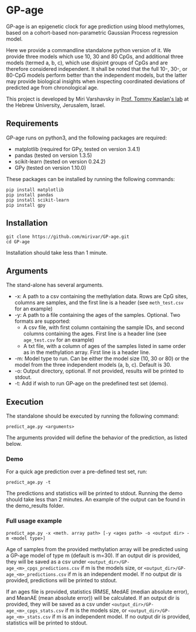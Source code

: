 # GP-age

GP-age is an epigenetic clock for age prediction using blood methylomes, based on a cohort-based non-parametric Gaussian Process regression model. 

Here we provide a commandline standalone python version of it. We provide three models which use 10, 30 and 80 CpGs, and additional three models (termed a, b, c), which use disjoint groups of CpGs and are therefore considered independent. It shall be noted that the full 10-, 30-, or 80-CpG models perform better than the independent models, but the latter may provide biological insights when inspecting coordinated deviations of predicted age from chronological age.

This project is developed by Miri Varshavsky in [Prof. Tommy Kaplan's lab](https://www.cs.huji.ac.il/~tommy/) at the Hebrew University, Jerusalem, Israel.
 
## Requirements
GP-age runs on python3, and the following packages are required:

* matplotlib (required for GPy, tested on version 3.4.1)
* pandas (tested on version 1.3.5)
* scikit-learn (tested on version 0.24.2)
* GPy (tested on version 1.10.0)

These packages can be installed by running the following commands:
```
pip install matplotlib
pip install pandas
pip install scikit-learn
pip install gpy
```

## Installation
```
git clone https://github.com/mirivar/GP-age.git
cd GP-age
```
Installation should take less than 1 minute.

## Arguments
The stand-alone has several arguments.
* -x: A path to a csv containing the methylation data. Rows are CpG sites, columns are samples, and the first line is a header (see `meth_test.csv` for an example)
* -y: A path to a file containing the ages of the samples. Optional. Two formats are supported:
  * A csv file, with first column containing the sample IDs, and second columns containing the ages. First line is a header line (see `age_test.csv` for an example)
  * A txt file, with a column of ages of the samples listed in same order as in the methylation array. First line is a header line.
* -m: Model type to run. Can be either the model size (10, 30 or 80) or the model from the three independent models (a, b, c). Default is 30.
* -o: Output directory, optional. If not provided, results will be printed to stdout.
* -t: Add if wish to run GP-age on the predefined test set (demo).

## Execution
The standalone should be executed by running the following command:
```
predict_age.py <arguments>
```
The arguments provided will define the behavior of the prediction, as listed below.

### Demo
For a quick age prediction over a pre-defined test set, run:
```
predict_age.py -t
```
The predictions and statistics will be printed to stdout. Running the demo should take less than 2 minutes. An example of the output can be found in the demo_results folder.

### Full usage example
```
predict_age.py -x <meth. array path> [-y <ages path> -o <output dir> -m <model type>]
```
Age of samples from the provided methylation array will be predicted using a GP-age model of type m (default is m=30). If an output dir is provided, they will be saved as a csv under `<output_dir>/GP-age_<m>_cpgs_predictions.csv` if m is the models size, or `<output_dir>/GP-age_<m>_predictions.csv` if m is an independent model. If no output dir is provided, predictions will be printed to stdout.

If an ages file is provided, statistics (RMSE, MedAE (median absolute error), and MeanAE (mean absolute error)) will be calculated. If an output dir is provided, they will be saved as a csv under `<output_dir>/GP-age_<m>_cpgs_stats.csv` if m is the models size, or `<output_dir>/GP-age_<m>_stats.csv` if m is an independent model. If no output dir is provided, statistics will be printed to stdout.
